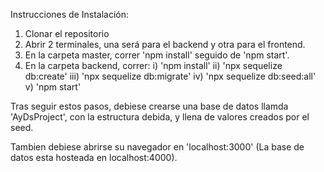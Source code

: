 Instrucciones de Instalación:

1) Clonar el repositorio
2) Abrir 2 terminales, una será para el backend y otra para el frontend.
3) En la carpeta master, correr 'npm install' seguido de 'npm start'.
4) En la carpeta backend, correr:
    i) 'npm install'
    ii) 'npx sequelize db:create'
    iii) 'npx sequelize db:migrate'
    iv) 'npx sequelize db:seed:all'
    v) 'npm start'

Tras seguir estos pasos, debiese crearse una base de datos llamda 'AyDsProject', con
la estructura debida, y llena de valores creados por el seed.

Tambien debiese abrirse su navegador en 'localhost:3000' (La base de datos esta hosteada en localhost:4000).



